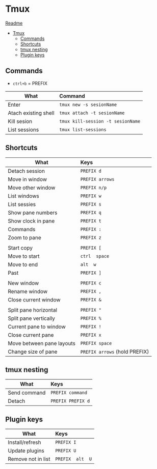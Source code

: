 # Tmux
[Readme](../README.md)

- [Tmux](#tmux)
  - [Commands](#commands)
  - [Shortcuts](#shortcuts)
  - [tmux nesting](#tmux-nesting)
  - [Plugin keys](#plugin-keys)

## Commands

- ```ctrl+b``` = PREFIX


| What                 | Command                               |
| -------------------- | :------------------------------------ |
| Enter                | ```tmux new -s sesionName```          |
| Atach existing shell | ```tmux attach -t sesionName```       |
| Kill sesion          | ```tmux kill-session -t sesionName``` |
| List sessions        | ```tmux list-sessions```              |


## Shortcuts
| What                      | Keys                              |
| ------------------------- | :-------------------------------- |
| Detach session            | ```PREFIX d```                    |
| Move in window            | ```PREFIX arrows```               |
| Move other window         | ```PREFIX n/p```                  |
| List windows              | ```PREFIX w```                    |
| List sessies              | ```PREFIX s```                    |
| Show pane numbers         | ```PREFIX q```                    |
| Show clock in pane        | ```PREFIX t```                    |
| Commands                  | ```PREFIX :```                    |
| Zoom to pane              | ```PREFIX z```                    |
|                           |
| Start copy                | ```PREFIX [```                    |
| Move to start             | ```ctrl  space```                 |
| Move to end               | ```alt  w```                      |
| Past                      | ```PREFIX ]```                    |
|                           |
| New window                | ```PREFIX c```                    |
| Rename window             | ```PREFIX ,```                    |
| Close current window      | ```PREFIX &```                    |
|                           |
| Split pane horizontal     | ```PREFIX "```                    |
| Split pane vertically     | ```PREFIX %```                    |
| Current pane to window    | ```PREFIX !```                    |
| Close current pane        | ```PREFIX x```                    |
| Move between pane layouts | ```PREFIX space```                |
| Change size of pane       | ```PREFIX arrows``` (hold PREFIX) |



## tmux nesting
| What         | Keys                  |
| ------------ | :-------------------- |
| Send command | ```PREFIX command```  |
| Detach       | ```PREFIX PREFIX d``` |

## Plugin keys
| What               | Keys                 |
| ------------------ | :------------------- |
| Install/refresh    | ```PREFIX I```       |
| Update plugins     | ```PREFIX U```       |
| Remove not in list | ```PREFIX  alt  U``` |
